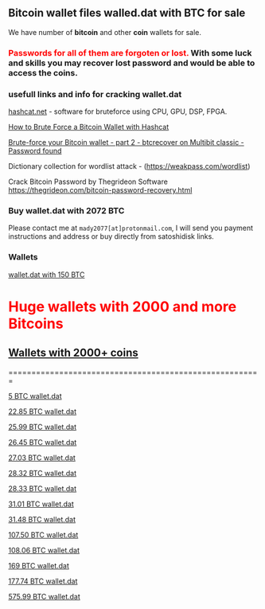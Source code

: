 ## Bitcoin wallet files walled.dat with BTC for sale

We have number of **bitcoin** and other **coin** wallets for sale. 

### <span style="color:red"> Passwords for all of them are forgoten or lost. </span> With some luck and skills you may recover lost password and would be able to access the coins.

### usefull links and info for cracking wallet.dat
[hashcat.net](https://hashcat.net/hashcat/) - software for bruteforce using CPU, GPU, DSP, FPGA.

[How to Brute Force a Bitcoin Wallet with Hashcat](https://www.youtube.com/watch?v=d1Y6TPGzVn0)

[Brute-force your Bitcoin wallet - part 2 - btcrecover on Multibit classic - Password found](https://www.youtube.com/watch?v=elIF7n1vles)

Dictionary collection for wordlist attack - (https://weakpass.com/wordlist)

Crack Bitcoin Password by Thegrideon Software  https://thegrideon.com/bitcoin-password-recovery.html

### Buy wallet.dat with 2072 BTC
Please contact me at `mady2077[at]protonmail.com`, I will send you payment instructions and address or buy directly from satoshidisk links.

### Wallets

[wallet.dat with 150 BTC](wallet-150BTC.md)

# <span style="color:red"> Huge wallets with 2000 and more Bitcoins </span>
## [Wallets with 2000+ coins](2kwallets.md)


=======================================================


[5 BTC wallet.dat](5BTC_wallet.dat.md)

[22.85 BTC wallet.dat](22.85BTC_wallet.dat.md)

[25.99 BTC wallet.dat](25.99BTC_wallet.dat.md)

[26.45 BTC wallet.dat](26.45BTC_wallet.dat.md)

[27.03 BTC wallet.dat](27.03BTC_wallet.dat.md)

[28.32 BTC wallet.dat](28.32BTC_wallet.dat.md)

[28.33 BTC wallet.dat](28.33BTC_wallet.dat.md)

[31.01 BTC wallet.dat](31.01BTC_wallet.dat.md)

[31.48 BTC wallet.dat](31.48BTC_wallet.dat.md)

[107.50 BTC wallet.dat](107.50BTC_wallet.dat.md)

[108.06 BTC wallet.dat](108.06BTC_wallet.dat.md)

[169 BTC wallet.dat](169BTC_wallet.dat.md)

[177.74 BTC wallet.dat](177.74BTC_wallet.dat.md)

[575.99 BTC wallet.dat](575.99BTC_wallet.dat.md)

